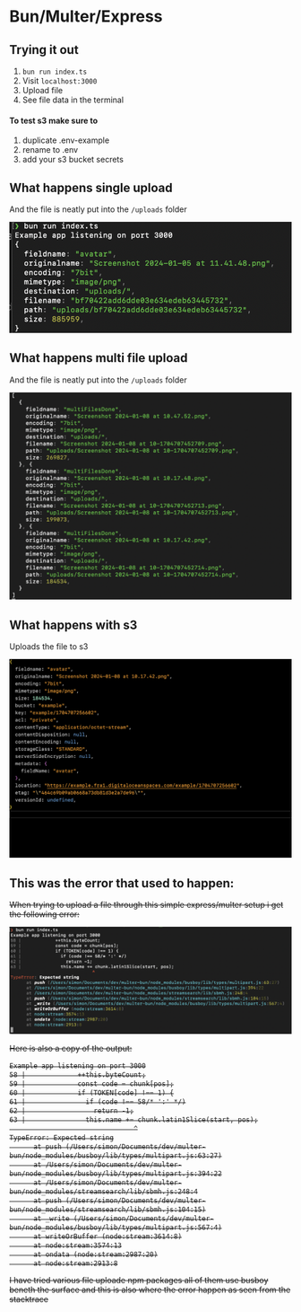 # Bun/Multer/Express

## Trying it out

1. `bun run index.ts`
2. Visit `localhost:3000`
3. Upload file
4. See file data in the terminal

#### To test s3 make sure to 

1. duplicate .env-example
2. rename to .env
3. add your s3 bucket secrets

## What happens single upload

And the file is neatly put into the `/uploads` folder

![Screenshot of the file meta data.](/example-upload.png)

## What happens multi file upload

And the file is neatly put into the `/uploads` folder

![Screenshot of the file meta data.](/multiple-file-upload-success.png)

## What happens with s3

Uploads the file to s3

![Screenshot of the file meta data.](/success-s3.png)


## This was the error that used to happen:

<strike> When trying to upload a file through this simple express/multer setup i get the following error:

![Screenshot of the error response.](/error-message.png)

Here is also a copy of the output:

```
Example app listening on port 3000
58 |             ++this.byteCount;
59 |             const code = chunk[pos];
60 |             if (TOKEN[code] !== 1) {
61 |               if (code !== 58/* ':' */)
62 |                 return -1;
63 |               this.name += chunk.latin1Slice(start, pos);
                               ^
TypeError: Expected string
      at push (/Users/simon/Documents/dev/multer-bun/node_modules/busboy/lib/types/multipart.js:63:27)
      at /Users/simon/Documents/dev/multer-bun/node_modules/busboy/lib/types/multipart.js:394:22
      at /Users/simon/Documents/dev/multer-bun/node_modules/streamsearch/lib/sbmh.js:248:4
      at push (/Users/simon/Documents/dev/multer-bun/node_modules/streamsearch/lib/sbmh.js:104:15)
      at _write (/Users/simon/Documents/dev/multer-bun/node_modules/busboy/lib/types/multipart.js:567:4)
      at writeOrBuffer (node:stream:3614:8)
      at node:stream:3574:13
      at ondata (node:stream:2987:20)
      at node:stream:2913:8
```

I have tried various file uploade npm packages all of them use busboy beneth the surface and this is also where the error happen as seen from the stacktrace
 </strike>